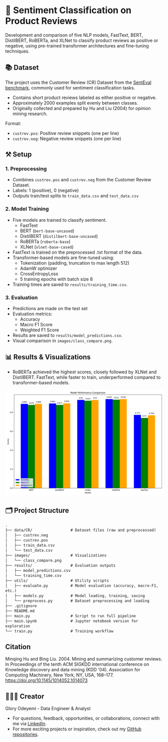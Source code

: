 # 🙂 Sentiment Classification on Product Reviews

Development and comparison of five NLP models, FastText, BERT, DistilBERT, RoBERTa, and XLNet to classify product reviews as positive or negative, using pre-trained transformer architectures and fine-tuning techniques.

## 📚 Dataset
The project uses the Customer Review (CR) Dataset from the [SentEval benchmark](https://github.com/facebookresearch/SentEval), commonly used for sentiment classification tasks.
* Contains short product reviews labeled as either positive or negative.
* Approximately 2000 examples split evenly between classes.
* Originally collected and prepared by Hu and Liu (2004) for opinion mining research.
  
Format:
* ```custrev.pos```: Positive review snippets (one per line)
* ```custrev.neg```: Negative review snippets (one per line)

## ⚒️ Setup

### 1. Preprocessing
* Combines ```custrev.pos``` and ```custrev.neg``` from the Customer Review Dataset.
* Labels: 1 (positive), 0 (negative)
* Outputs train/test splits to ```train_data.csv``` and ```test_data.csv```

### 2. Model Training
* Five models are trained to classify sentiment.
  * FastText
  * BERT (`bert-base-uncased`)
  * DistilBERT (`distilbert-base-uncased`)
  * RoBERTa (`roberta-base`)
  * XLNet (`xlnet-base-cased`)
* FastText is trained on the preprocessed .txt format of the data.
* Transformer-based models are fine-tuned using:
  * Tokenization (padding, truncation to max length 512)
  * AdamW optimizer
  * CrossEntropyLoss
  * 5 training epochs with batch size 8
* Training times are saved to `results/training_time.csv`.

### 3. Evaluation
* Predictions are made on the test set
* Evaluation metrics:
  * Accuracy
  * Macro F1 Score
  * Weighted F1 Score
* Results are saved to `results/model_predictions.csv`.
* Visual comparison in `images/class_compare.png`.

## 📊 Results & Visualizations
* RoBERTa achieved the highest scores, closely followed by XLNet and DistilBERT. FastText, while faster to train, underperformed compared to transformer-based models.

![Model Comparison](images/class_compare.png)

## 🗂️ Project Structure
```
.
├── data/CR/                 # Dataset files (raw and preprocessed)
│   ├── custrev.neg
│   ├── custrev.pos
│   ├── train_data.csv
│   └── test_data.csv
├── images/                  # Visualizations
│   └── class_compare.png
├── results/                 # Evaluation outputs
│   ├── model_predictions.csv
│   └── training_time.csv
├── utils/                   # Utility scripts
│   ├── evaluate.py          # Model evaluation (accuracy, macro-F1, etc.)
│   ├── models.py            # Model loading, training, saving
│   └── preprocess.py        # Dataset preprocessing and loading
├── .gitignore
├── README.md
├── main.py                  # Script to run full pipeline
├── main.ipynb               # Jupyter notebook version for exploration
└── train.py                 # Training workflow
```

## Citation
Minqing Hu and Bing Liu. 2004. Mining and summarizing customer reviews. In Proceedings of the tenth ACM SIGKDD international conference on Knowledge discovery and data mining (KDD '04). Association for Computing Machinery, New York, NY, USA, 168–177. https://doi.org/10.1145/1014052.1014073

## 👩🏽‍💻 Creator
Glory Odeyemi - Data Engineer & Analyst
- For questions, feedback, opportunities, or collaborations, connect with me via [LinkedIn](https://www.linkedin.com/in/glory-odeyemi/).
- For more exciting projects or inspiration, check out my [GitHub repositories](https://github.com/gloryodeyemi).
